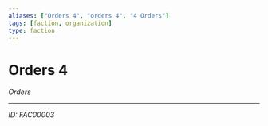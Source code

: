 ```yaml
---
aliases: ["Orders 4", "orders 4", "4 Orders"]
tags: [faction, organization]
type: faction
---
```


# Orders 4

*Orders*

---
*ID: FAC00003*